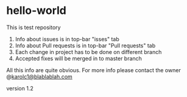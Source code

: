 # hello-world
This is test repository

1. Info about issues is in top-bar "isses" tab
2. Info about Pull requests is in top-bar "Pull requests" tab
3. Each change in project has to be done on different branch
4. Accepted fixes will be merged in to master branch

All this info are quite obvious. For more info please contact the owner @karolc1@blablablah.com

version 1.2
